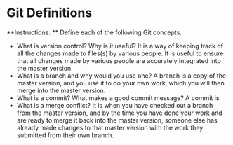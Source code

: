 # Git Definitions

**Instructions: ** Define each of the following Git concepts.

* What is version control?  Why is it useful? It is a way of keeping track of all the changes made to files(s) by various people. It is useful to ensure that all changes made by various people are accurately integrated into the master version
* What is a branch and why would you use one? A branch is a copy of the master version, and you use it to do your own work, which you will then merge into the master version.
* What is a commit? What makes a good commit message? A commit is 
* What is a merge conflict? It is when you have checked out a branch from the master version, and by the time you have done your work and are ready to merge it back into the master version, someone else has already made changes to that master version with the work they submitted from their own branch.